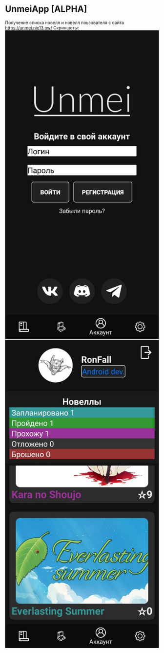 # UnmeiApp [ALPHA]
Получение списка новелл и новелл поьзователя с сайта https://unmei.nix13.pw/ 
Скриншоты: 
![Image alt](https://github.com/RonFall/UnmeiApp/blob/master/1.jpg)
![Image alt](https://github.com/RonFall/UnmeiApp/blob/master/2.jpg)
